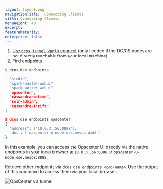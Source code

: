 ```yaml
---
layout: layout.pug
navigationTitle:  Connecting Clients
title: Connecting Clients
menuWeight: 40
excerpt:
featureMaturity:
enterprise: false
---
```


1. [Use `dcos tunnel vpn` to connect](/1.8/administration/access-node/tunnel/) (only needed if the DC/OS nodes are not directly reachable from your local machine).
1. Find endpoints
```bash
$ dcos dse endpoints
[
  "studio",
  "spark-master-webui",
  "spark-worker-webui",
  "opscenter",
  "cassandra-native",
  "solr-admin",
  "cassandra-thrift"
]

$ dcos dse endpoints opscenter
{
  "address": ["10.0.3.156:8888"],
  "dns": ["opscenter-0-node.dse.mesos:8888"]
}
```

In this example, you can access the Opscenter UI directly via the native endpoints in your local browser at `10.0.3.156:8888` or `opscenter-0-node.dse.mesos:8888`.

Retrieve other endpoints via `dcos dse endpoints <pod-name>`. Use the output of this command to access them via your local browser.

![OpsCenter via tunnel](/img/screenshot.jpg?raw=true "OpsCenter")
